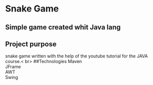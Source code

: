 
# Snake Game
## Simple game created whit Java lang
## Project purpose 
snake game written with the help of the youtube tutorial for the JAVA course.< br>
##Technologies
Maven <br >
JFrame <br >
AWT <br >
Swing <br >

